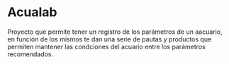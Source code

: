 # Acualab
Proyecto que permite tener un registro de los parámetros de un aacuario, en función de los mismos te dan una serie de pautas y productos que permiten 
mantener las condciones del acuario entre los parámetros recomendados.
